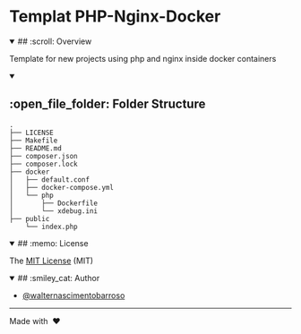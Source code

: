 # Templat PHP-Nginx-Docker


<details open>
<summary>
## :scroll: Overview
</summary>

Template for new projects using php and nginx inside docker containers
</details>

<details open>
<summary><h2> :open_file_folder: Folder Structure </h2></summary>

```
.
├── LICENSE
├── Makefile
├── README.md
├── composer.json
├── composer.lock
├── docker
│   ├── default.conf
│   ├── docker-compose.yml
│   └── php
│       ├── Dockerfile
│       └── xdebug.ini
├── public
    └── index.php
```
</details>

<details open>
<summary> ## :memo: License </summary>

The [MIT License](LICENSE) (MIT)
</details>


<details open>
<summary> ## :smiley_cat: Author </summary>

- [@walternascimentobarroso](https://walternascimentobarroso.github.io/)
</details>

***

Made with &nbsp;❤️&nbsp;

